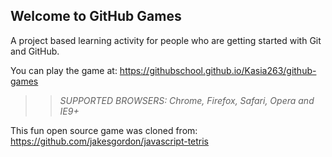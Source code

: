 ## Welcome to GitHub Games

A project based learning activity for people who are getting started with Git and GitHub.

You can play the game at: https://githubschool.github.io/Kasia263/github-games

>> _*SUPPORTED BROWSERS*: Chrome, Firefox, Safari, Opera and IE9+_

This fun open source game was cloned from: https://github.com/jakesgordon/javascript-tetris
